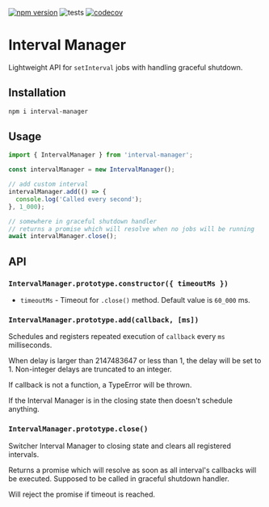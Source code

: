 [![npm version](https://img.shields.io/npm/v/interval-manager)](https://www.npmjs.com/package/interval-manager)
![tests](https://github.com/bacebu4/interval-manager/actions/workflows/test.yaml/badge.svg?branch=master)
[![codecov](https://codecov.io/gh/bacebu4/interval-manager/graph/badge.svg?token=JW6GTZWBSY)](https://codecov.io/gh/bacebu4/interval-manager)

# Interval Manager

Lightweight API for `setInterval` jobs with handling graceful shutdown.

## Installation

```bash
npm i interval-manager
```

## Usage

```js
import { IntervalManager } from 'interval-manager';

const intervalManager = new IntervalManager();

// add custom interval
intervalManager.add(() => {
  console.log('Called every second');
}, 1_000);

// somewhere in graceful shutdown handler
// returns a promise which will resolve when no jobs will be running
await intervalManager.close();
```

## API

### `IntervalManager.prototype.constructor({ timeoutMs })`

- `timeoutMs` - Timeout for `.close()` method. Default value is `60_000` ms.

### `IntervalManager.prototype.add(callback, [ms])`

Schedules and registers repeated execution of `callback` every `ms` milliseconds.

When delay is larger than 2147483647 or less than 1, the delay will be set to 1. Non-integer delays are truncated to an integer.

If callback is not a function, a TypeError will be thrown.

If the Interval Manager is in the closing state then doesn't schedule anything.

### `IntervalManager.prototype.close()`

Switcher Interval Manager to closing state and clears all registered intervals.

Returns a promise which will resolve as soon as all interval's callbacks will be executed. Supposed to be called in graceful shutdown handler.

Will reject the promise if timeout is reached.
